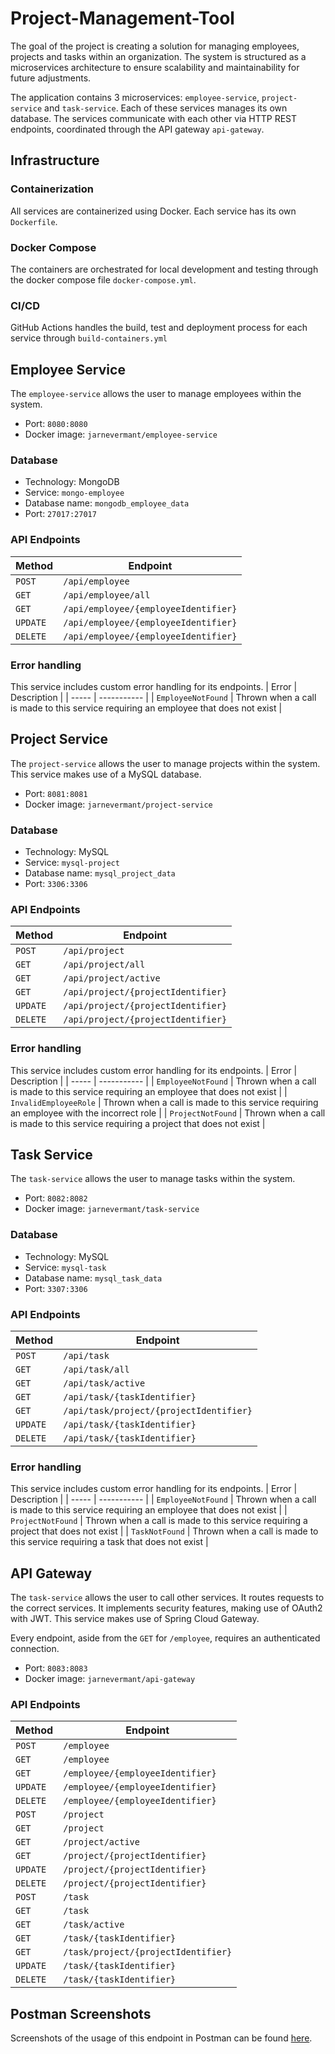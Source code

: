 # Project-Management-Tool

The goal of the project is creating a solution for managing employees, projects and tasks within an organization. The system is structured as a microservices architecture to ensure scalability and maintainability for future adjustments.

The application contains 3 microservices: `employee-service`, `project-service` and `task-service`. Each of these services manages its own database. The services communicate with each other via HTTP REST endpoints, coordinated through the API gateway `api-gateway`.


## Infrastructure
### Containerization
All services are containerized using Docker. Each service has its own `Dockerfile`.

### Docker Compose
The containers are orchestrated for local development and testing through the docker compose file `docker-compose.yml`.

### CI/CD
GitHub Actions handles the build, test and deployment process for each service through `build-containers.yml`


## Employee Service
The `employee-service` allows the user to manage employees within the system.

- Port: `8080:8080`
- Docker image: `jarnevermant/employee-service`

### Database
- Technology: MongoDB
- Service: `mongo-employee`
- Database name: `mongodb_employee_data`
- Port: `27017:27017`

### API Endpoints
| Method | Endpoint |
| ------ | -------- |
| `POST` | `/api/employee` |
| `GET` | `/api/employee/all` |
| `GET` | `/api/employee/{employeeIdentifier}` |
| `UPDATE` | `/api/employee/{employeeIdentifier}` |
| `DELETE` | `/api/employee/{employeeIdentifier}` |

### Error handling
This service includes custom error handling for its endpoints.
| Error | Description |
| ----- | ----------- |
| `EmployeeNotFound` | Thrown when a call is made to this service requiring an employee that does not exist |


## Project Service
The `project-service` allows the user to manage projects within the system. This service makes use of a MySQL database.

- Port: `8081:8081`
- Docker image: `jarnevermant/project-service`

### Database
- Technology: MySQL
- Service: `mysql-project`
- Database name: `mysql_project_data`
- Port: `3306:3306`

### API Endpoints
| Method | Endpoint |
| ------ | -------- |
| `POST` | `/api/project` |
| `GET` | `/api/project/all` |
| `GET` | `/api/project/active` |
| `GET` | `/api/project/{projectIdentifier}` |
| `UPDATE` | `/api/project/{projectIdentifier}` |
| `DELETE` | `/api/project/{projectIdentifier}` |

### Error handling
This service includes custom error handling for its endpoints.
| Error | Description |
| ----- | ----------- |
| `EmployeeNotFound` | Thrown when a call is made to this service requiring an employee that does not exist |
| `InvalidEmployeeRole` | Thrown when a call is made to this service requiring an employee with the incorrect role |
| `ProjectNotFound` | Thrown when a call is made to this service requiring a project that does not exist |


## Task Service
The `task-service` allows the user to manage tasks within the system.

- Port: `8082:8082`
- Docker image: `jarnevermant/task-service`

### Database
- Technology: MySQL
- Service: `mysql-task`
- Database name: `mysql_task_data`
- Port: `3307:3306`

### API Endpoints
| Method | Endpoint |
| ------ | -------- |
| `POST` | `/api/task` |
| `GET` | `/api/task/all` |
| `GET` | `/api/task/active` |
| `GET` | `/api/task/{taskIdentifier}` |
| `GET` | `/api/task/project/{projectIdentifier}` |
| `UPDATE` | `/api/task/{taskIdentifier}` |
| `DELETE` | `/api/task/{taskIdentifier}` |

### Error handling
This service includes custom error handling for its endpoints.
| Error | Description |
| ----- | ----------- |
| `EmployeeNotFound` | Thrown when a call is made to this service requiring an employee that does not exist |
| `ProjectNotFound` | Thrown when a call is made to this service requiring a project that does not exist |
| `TaskNotFound` | Thrown when a call is made to this service requiring a task that does not exist |


## API Gateway
The `task-service` allows the user to call other services. It routes requests to the correct services. It implements security features, making use of OAuth2 with JWT. This service makes use of Spring Cloud Gateway.

Every endpoint, aside from the `GET` for `/employee`, requires an authenticated connection.

- Port: `8083:8083`
- Docker image: `jarnevermant/api-gateway`

### API Endpoints
| Method | Endpoint |
| ------ | -------- |
| `POST` | `/employee` |
| `GET` | `/employee` |
| `GET` | `/employee/{employeeIdentifier}` |
| `UPDATE` | `/employee/{employeeIdentifier}` |
| `DELETE` | `/employee/{employeeIdentifier}` |
| `POST` | `/project` |
| `GET` | `/project` |
| `GET` | `/project/active` |
| `GET` | `/project/{projectIdentifier}` |
| `UPDATE` | `/project/{projectIdentifier}` |
| `DELETE` | `/project/{projectIdentifier}` |
| `POST` | `/task` |
| `GET` | `/task` |
| `GET` | `/task/active` |
| `GET` | `/task/{taskIdentifier}` |
| `GET` | `/task/project/{projectIdentifier}` |
| `UPDATE` | `/task/{taskIdentifier}` |
| `DELETE` | `/task/{taskIdentifier}` |


## Postman Screenshots

Screenshots of the usage of this endpoint in Postman can be found [here](/docs/api-gateway.md).